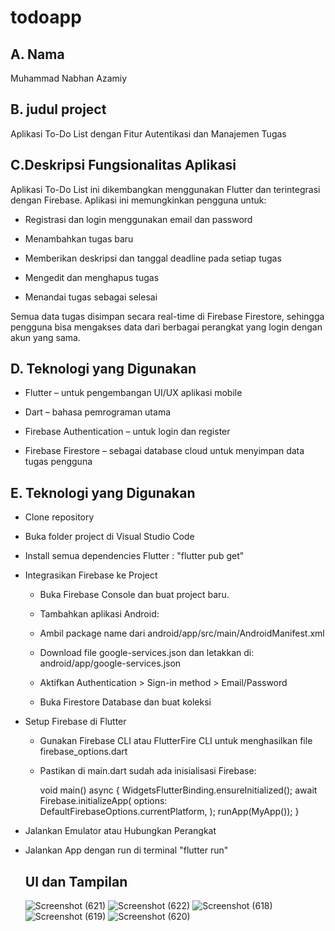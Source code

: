 # todoapp


## A. Nama

Muhammad Nabhan Azamiy

## B. judul project
Aplikasi To-Do List dengan Fitur Autentikasi dan Manajemen Tugas

## C.Deskripsi Fungsionalitas Aplikasi
Aplikasi To-Do List ini dikembangkan menggunakan Flutter dan terintegrasi dengan Firebase. Aplikasi ini memungkinkan pengguna untuk:

- Registrasi dan login menggunakan email dan password

- Menambahkan tugas baru

- Memberikan deskripsi dan tanggal deadline pada setiap tugas

- Mengedit dan menghapus tugas

- Menandai tugas sebagai selesai
  
Semua data tugas disimpan secara real-time di Firebase Firestore, sehingga pengguna bisa mengakses data dari berbagai perangkat yang login dengan akun yang sama.

## D. Teknologi yang Digunakan
- Flutter – untuk pengembangan UI/UX aplikasi mobile

- Dart – bahasa pemrograman utama

- Firebase Authentication – untuk login dan register

- Firebase Firestore – sebagai database cloud untuk menyimpan data tugas pengguna
## E. Teknologi yang Digunakan
- Clone repository
- Buka folder project di Visual Studio Code
- Install semua dependencies Flutter : "flutter pub get"
- Integrasikan Firebase ke Project
    - Buka Firebase Console dan buat project baru.

    - Tambahkan aplikasi Android:

    - Ambil package name dari android/app/src/main/AndroidManifest.xml

    - Download file google-services.json dan letakkan di:
    android/app/google-services.json
  
    - Aktifkan Authentication > Sign-in method > Email/Password

    - Buka Firestore Database dan buat koleksi
- Setup Firebase di Flutter

  - Gunakan Firebase CLI atau FlutterFire CLI untuk menghasilkan file firebase_options.dart

  - Pastikan di main.dart sudah ada inisialisasi Firebase:

      void main() async {
        WidgetsFlutterBinding.ensureInitialized();
        await Firebase.initializeApp(
          options: DefaultFirebaseOptions.currentPlatform,
        );
        runApp(MyApp());
      }
- Jalankan Emulator atau Hubungkan Perangkat
- Jalankan App dengan run di terminal "flutter run"
  ## UI dan Tampilan
  ![Screenshot (621)](https://github.com/user-attachments/assets/ae08125a-d355-41ea-8785-29cf9e3e51a7)
![Screenshot (622)](https://github.com/user-attachments/assets/0fe03e71-3aa1-4ee7-8cbf-7695021fa3ae)
![Screenshot (618)](https://github.com/user-attachments/assets/b3c0d433-d764-4292-a04a-cd4e7556e6f3)
![Screenshot (619)](https://github.com/user-attachments/assets/bb995ab4-4290-4909-8aa5-65baa73b8744)
![Screenshot (620)](https://github.com/user-attachments/assets/62890469-22f7-406b-8627-187239cc88b0)


